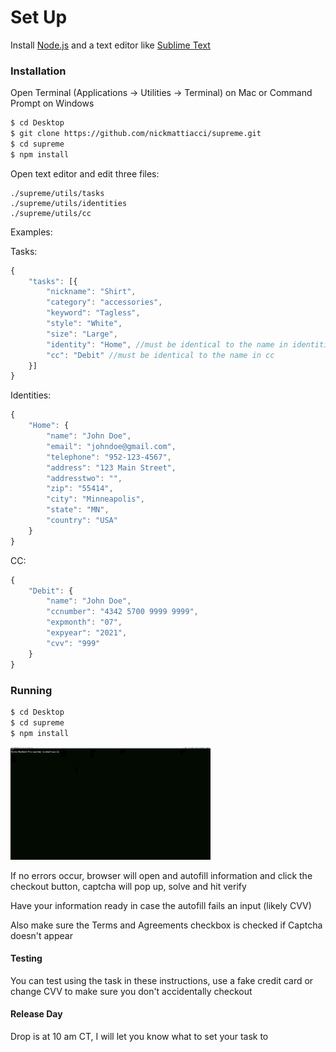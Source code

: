 # Set Up

Install [Node.js](http://nodejs.org/) and a text editor like [Sublime Text](https://www.sublimetext.com/3)

### Installation

Open Terminal (Applications -> Utilities -> Terminal) on Mac or Command Prompt on Windows

```sh
$ cd Desktop
$ git clone https://github.com/nickmattiacci/supreme.git
$ cd supreme
$ npm install
```

Open text editor and edit three files:

```
./supreme/utils/tasks
./supreme/utils/identities
./supreme/utils/cc
```

Examples:

Tasks:
```javascript
{
    "tasks": [{
        "nickname": "Shirt",
        "category": "accessories",
        "keyword": "Tagless",
        "style": "White",
        "size": "Large",
        "identity": "Home", //must be identical to the name in identities
        "cc": "Debit" //must be identical to the name in cc
    }]
}
```

Identities:
```javascript
{
    "Home": {
        "name": "John Doe",
        "email": "johndoe@gmail.com",
        "telephone": "952-123-4567",
        "address": "123 Main Street",
        "addresstwo": "",
        "zip": "55414",
        "city": "Minneapolis",
        "state": "MN",
        "country": "USA"
    }
}
```


CC:
```javascript
{
    "Debit": {
        "name": "John Doe",
        "ccnumber": "4342 5700 9999 9999",
        "expmonth": "07",
        "expyear": "2021",
        "cvv": "999"
    }
}
```

### Running

```sh
$ cd Desktop
$ cd supreme
$ npm install
```

![gif](gif.gif)

If no errors occur, browser will open and autofill information and click the checkout button, captcha will pop up, solve and hit verify

Have your information ready in case the autofill fails an input (likely CVV)

Also make sure the Terms and Agreements checkbox is checked if Captcha doesn't appear

#### Testing
You can test using the task in these instructions, use a fake credit card or change CVV to make sure you don't accidentally checkout

#### Release Day
Drop is at 10 am CT, I will let you know what to set your task to
